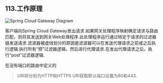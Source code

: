 ## 113.工作原理

![Spring Cloud Gateway Diagram](https://www.docs4dev.com/images/86675a8e-26e0-4336-96a7-22dc7202d4b6.png)

客户端向Spring Cloud Gateway发出请求.如果网关处理程序映射确定请求与路由匹配，则将其发送到网关Web处理程序.此处理程序运行通过特定于请求的过滤器链发送请求.滤波器被虚线划分的原因是滤波器可以在发送代理请求之前或之后执行逻辑.执行所有“预”过滤器逻辑，然后进行代理请求.在发出代理请求之后，执行“post”过滤器逻辑.

在没有端口的路由中定义的
> URI将分别为HTTP和HTTPS URI获取默认端口设置为80和443.

